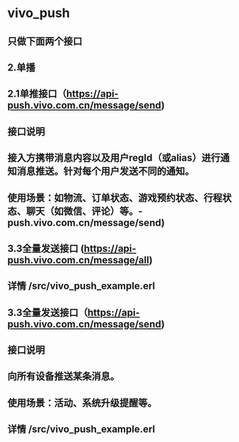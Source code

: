 # vivo_push

## 只做下面两个接口

## 2.单播
## 2.1单推接口（https://api-push.vivo.com.cn/message/send)
## 接口说明
## 接入方携带消息内容以及用户regId（或alias）进行通知消息推送。针对每个用户发送不同的通知。
## 使用场景：如物流、订单状态、游戏预约状态、行程状态、聊天（如微信、评论）等。-push.vivo.com.cn/message/send)
## 3.3全量发送接口 (https://api-push.vivo.com.cn/message/all)
## 详情 /src/vivo_push_example.erl

## 3.3全量发送接口（https://api-push.vivo.com.cn/message/send)
## 接口说明
## 向所有设备推送某条消息。
## 使用场景：活动、系统升级提醒等。
## 详情 /src/vivo_push_example.erl

